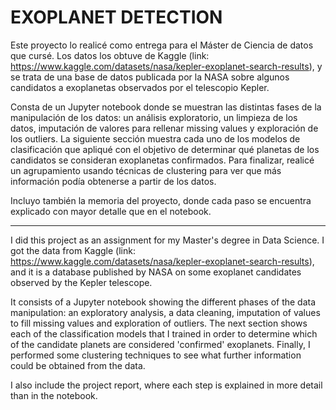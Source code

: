 # EXOPLANET DETECTION


Este proyecto lo realicé como entrega para el Máster de Ciencia de datos que cursé. Los datos los obtuve de Kaggle (link: https://www.kaggle.com/datasets/nasa/kepler-exoplanet-search-results), y se trata de una base de datos publicada por la NASA sobre algunos candidatos a exoplanetas observados por el telescopio Kepler.

Consta de un Jupyter notebook donde se muestran las distintas fases de la manipulación de los datos: un análisis exploratorio, un limpieza de los datos, imputación de valores para rellenar missing values y exploración de los outliers. La siguiente sección muestra cada uno de los modelos de clasificación que apliqué con el objetivo de determinar qué planetas de los candidatos se consideran exoplanetas confirmados. Para finalizar, realicé un agrupamiento usando técnicas de clustering para ver que más información podía obtenerse a partir de los datos.

Incluyo también la memoria del proyecto, donde cada paso se encuentra explicado con mayor detalle que en el notebook.

--------------------------------------------------------------------------------------------------------------------

I did this project as an assignment for my Master's degree in Data Science. I got the data from Kaggle (link: https://www.kaggle.com/datasets/nasa/kepler-exoplanet-search-results), and it is a database published by NASA on some exoplanet candidates observed by the Kepler telescope.

It consists of a Jupyter notebook showing the different phases of the data manipulation: an exploratory analysis, a data cleaning, imputation of values to fill missing values and exploration of outliers. The next section shows each of the classification models that I trained in order to determine which of the candidate planets are considered 'confirmed' exoplanets. Finally, I performed some clustering techniques to see what further information could be obtained from the data.

I also include the project report, where each step is explained in more detail than in the notebook.


